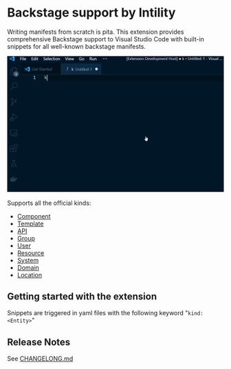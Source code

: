 # Backstage support by Intility

Writing manifests from scratch is pita. This extension provides comprehensive Backstage support to Visual Studio Code with built-in snippets for all well-known backstage manifests.

![screencast](https://raw.githubusercontent.com/intility/vscode-backstage/main/images/recording.gif)

Supports all the official kinds:

* [Component](https://backstage.io/docs/features/software-catalog/descriptor-format#kind-component)
* [Template](https://backstage.io/docs/features/software-catalog/descriptor-format#kind-template)
* [API](https://backstage.io/docs/features/software-catalog/descriptor-format#kind-api)
* [Group](https://backstage.io/docs/features/software-catalog/descriptor-format#kind-group)
* [User](https://backstage.io/docs/features/software-catalog/descriptor-format#kind-user)
* [Resource](https://backstage.io/docs/features/software-catalog/descriptor-format#kind-resource)
* [System](https://backstage.io/docs/features/software-catalog/descriptor-format#kind-system)
* [Domain](https://backstage.io/docs/features/software-catalog/descriptor-format#kind-domain)
* [Location](https://backstage.io/docs/features/software-catalog/descriptor-format#kind-location)


## Getting started with the extension

Snippets are triggered in yaml files with the following keyword "`kind: <Entity>`"

## Release Notes

See [CHANGELONG.md](./CHANGELOG.md)
